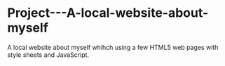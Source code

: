 # Project---A-local-website-about-myself
A local website about myself whihch using a few HTML5 web pages with style sheets and JavaScript.
